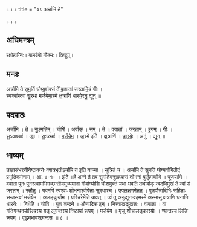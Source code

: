 +++
title = "०८ अर्चामि ते"

+++
## अधिमन्त्रम्
रक्षोहाग्निः। वामदेवो गौतमः। त्रिष्टुप्।

## मन्त्रः
अर्चा॑मि ते सुम॒तिं घोष्य॒र्वाक्सं ते॑ वा॒वाता॑ जरतामि॒यं गीः ।  
स्वश्वा॑स्त्वा सु॒रथा॑ मर्जयेमा॒स्मे क्ष॒त्राणि॑ धारये॒रनु॒ द्यून् ॥

## पदपाठः
अर्चा॑मि । ते॒ । सु॒ऽम॒तिम् । घोषि॑ । अ॒र्वाक् । सम् । ते॒ । व॒वाता॑ । ज॒र॒ता॒म् । इ॒यम् । गीः ।  
सु॒ऽअश्वाः॑ । त्वा॒ । सु॒ऽरथाः॑ । म॒र्ज॒ये॒म॒ । अ॒स्मे इति॑ । क्ष॒त्राणि॑ । धा॒र॒येः॒ । अनु॑ । द्यून् ॥

## भाष्यम्
उखासंभरणीयेष्टावग्नेः क्शत्रभृतोऽर्चामि त इति याज्या । सुत्रितं च । अर्चामि ते सुमतिं घोष्यर्वागितीदं प्रभृतिकर्मणाम् । आ. ४-१- । इति ॥हे अग्ने ते तव सुमतिमनुग्रहकरां शोभनां बुद्धिमर्चामि । पूजयामि । ववाता पुनः पुनस्त्वामभिगच्छन्तीयमुच्यमाना गीर्वाग्घोशि घोशयुक्तं यथा भवति तथार्वाक् त्वदभिमुखं ते त्वां सं जरताम् । स्तौतु । यवमपि स्वश्वाः शोभनाश्वोपेताः सुरथाश्च । उपलक्षणमेतत् । पुत्रपौत्रादिभिः सहिताः सन्तस्त्वां मर्जयेम । अलङ्कुर्याम । परिचरेमेति यावत् । त्वं तु अनुद्यूनन्वहमस्मे अस्मासु क्षत्राणि धनानि धारयेः । निधेहि । घोषि । घुश शब्दने । औणादिक इन् । नित्त्वादाद्युदात्तः । वावाता । वा गतिगन्धनयोरित्यस्य यङ् लुगन्तस्य निष्ठायां रूपम् । मर्जयेम । मृजू शौचालङ्कारयोः । ण्यन्तस्य लिङि रूपम् । वृद्ध्यभावश्छान्दसः ॥ ८ ॥
